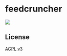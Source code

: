 # feedcruncher

![](https://github.com/schu/feedcruncher/workflows/feedcruncher-ci/badge.svg)

## License

[AGPL v3](https://www.gnu.org/licenses/agpl-3.0.en.html)
